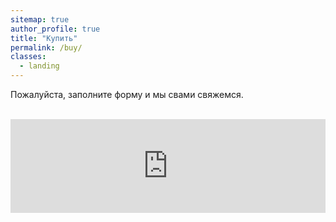 ```yaml
---
sitemap: true
author_profile: true
title: "Купить"
permalink: /buy/
classes:
  - landing
---
```


Пожалуйста, заполните форму и мы свами свяжемся.
<br>
<br>

<script src="https://yastatic.net/q/forms-frontend-ext/_/embed.js"></script>
<iframe 
	src="https://forms.yandex.ru/cloud/63eb4e19c09c02103bec7947/?iframe=1&answer_short_text_type_form=buy&answer_choices_subject=buy" 
	name="ya-form-63eb4e19c09c02103bec7947"   
	frameborder="0" 
	width="100%">
</iframe